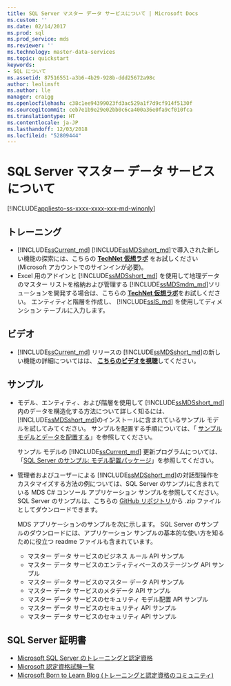 ```yaml
---
title: SQL Server マスター データ サービスについて | Microsoft Docs
ms.custom: ''
ms.date: 02/14/2017
ms.prod: sql
ms.prod_service: mds
ms.reviewer: ''
ms.technology: master-data-services
ms.topic: quickstart
keywords:
- SQL について
ms.assetid: 87516551-a3b6-4b29-928b-ddd25672a98c
author: leolimsft
ms.author: lle
manager: craigg
ms.openlocfilehash: c38c1ee94399023fd3ac529a1f7d9cf914f5130f
ms.sourcegitcommit: ceb7e1b9e29e02bb0c6ca400a36e0fa9cf010fca
ms.translationtype: HT
ms.contentlocale: ja-JP
ms.lasthandoff: 12/03/2018
ms.locfileid: "52809444"
---
```

# <a name="learn-sql-server-master-data-services"></a>SQL Server マスター データ サービスについて

[!INCLUDE[appliesto-ss-xxxx-xxxx-xxx-md-winonly](../includes/appliesto-ss-xxxx-xxxx-xxx-md-winonly.md)]

  
  
## <a name="training"></a>トレーニング  
*  [!INCLUDE[ssCurrent_md](../includes/sscurrent-md.md)] [!INCLUDE[ssMDSshort_md](../includes/ssmdsshort-md.md)]で導入された新しい機能の探索には、こちらの [**TechNet 仮想ラボ**](https://vlabs.holsystems.com/vlabs/technet?eng=VLabs&auth=none&src=vlabs&altadd=true&labid=23113&lod=true) をお試しください (Microsoft アカウントでのサインインが必要)。  
* Excel 用のアドインと [!INCLUDE[ssMDSshort_md](../includes/ssmdsshort-md.md)] を使用して地理データのマスター リストを格納および管理する [!INCLUDE[ssMDSmdm_md](../includes/ssmdsmdm-md.md)]ソリューションを開発する場合は、こちらの [**TechNet 仮想ラボ**](https://vlabs.holsystems.com/vlabs/technet?eng=VLabs&auth=none&src=vlabs&altadd=true&labid=23112&lod=true)をお試しください。 エンティティと階層を作成し、 [!INCLUDE[ssIS_md](../includes/ssis-md.md)] を使用してディメンション テーブルに入力します。  
  
## <a name="videos"></a>ビデオ  
* [!INCLUDE[ssCurrent_md](../includes/sscurrent-md.md)] リリースの [!INCLUDE[ssMDSshort_md](../includes/ssmdsshort-md.md)]の新しい機能の詳細についてはは、 [**こちらのビデオを視聴**](https://www.youtube.com/watch?v=cKA72FpOVxI)してください。  
  
## <a name="samples"></a>サンプル  
* モデル、エンティティ、および階層を使用して [!INCLUDE[ssMDSshort_md](../includes/ssmdsshort-md.md)] 内のデータを構造化する方法について詳しく知るには、 [!INCLUDE[ssMDSshort_md](../includes/ssmdsshort-md.md)]のインストールに含まれているサンプル モデルを試してみてください。 サンプルを配置する手順については、「 [サンプル モデルとデータを配置する](../master-data-services/master-data-services-installation-and-configuration.md#deploySample)」を参照してください。   
  
    サンプル モデルの [!INCLUDE[ssCurrent_md](../includes/sscurrent-md.md)] 更新プログラムについては、「[SQL Server のサンプル: モデル配置パッケージ](../master-data-services/sql-server-samples-model-deployment-packages-mds.md)」を参照してください。  
  
* 管理者およびユーザーによる [!INCLUDE[ssMDSshort_md](../includes/ssmdsshort-md.md)]の対話型操作をカスタマイズする方法の例については、SQL Server のサンプルに含まれている MDS C# コンソール アプリケーション サンプルを参照してください。 SQL Server のサンプルは、こちらの [GitHub リポジトリ](https://github.com/Microsoft/sql-server-samples)から .zip ファイルとしてダウンロードできます。  
  
    MDS アプリケーションのサンプルを次に示します。 SQL Server のサンプルのダウンロードには、アプリケーション サンプルの基本的な使い方を知るために役立つ readme ファイルも含まれています。  
    * マスター データ サービスのビジネス ルール API サンプル  
    * マスター データ サービスのエンティティベースのステージング API サンプル  
    * マスター データ サービスのマスター データ API サンプル  
    * マスター データ サービスのメタデータ API サンプル  
    * マスター データ サービスのセキュリティ モデル配置 API サンプル  
    * マスター データ サービスのセキュリティ API サンプル  
    * マスター データ サービスのセキュリティ API サンプル  
  
## <a name="sql-server-certification"></a>SQL Server 証明書  
* [Microsoft SQL Server のトレーニングと認定資格](https://www.microsoft.com/learning/sql-training.aspx)  
* [Microsoft 認定資格試験一覧](https://www.microsoft.com/learning/exam-list.aspx)  
* [Microsoft Born to Learn Blog (トレーニングと認定資格のコミュニティ)](https://borntolearn.mslearn.net/b/weblog/archive/2016/03)  
  
  
  
  
  
  

